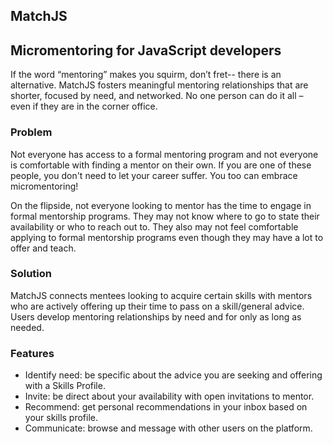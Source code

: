 MatchJS
-------

## Micromentoring for JavaScript developers ##
  
  If the word “mentoring” makes you squirm, don’t fret-- there is an alternative. MatchJS fosters meaningful mentoring relationships that are shorter, focused by need, and networked. No one person can do it all – even if they are in the corner office.
  
### Problem ###

  Not everyone has access to a formal mentoring program and not everyone is comfortable with finding a mentor on their own. If you are one of these people, you don't need to let your career suffer. You too can embrace micromentoring!

  On the flipside, not everyone looking to mentor has the time to engage in formal mentorship programs. They may not know where to go to state their availability or who to reach out to. They also may not feel comfortable applying to formal mentorship programs even though they may have a lot to offer and teach.

### Solution ###
  
  MatchJS connects mentees looking to acquire certain skills with mentors who are actively offering up their time to pass on a skill/general advice. Users develop mentoring relationships by need and for only as long as needed.
  
### Features ###
  
  - Identify need: be specific about the advice you are seeking and offering with a Skills Profile.
  - Invite: be direct about your availability with open invitations to mentor.
  - Recommend: get personal recommendations in your inbox based on your skills profile.
  - Communicate: browse and message with other users on the platform.




